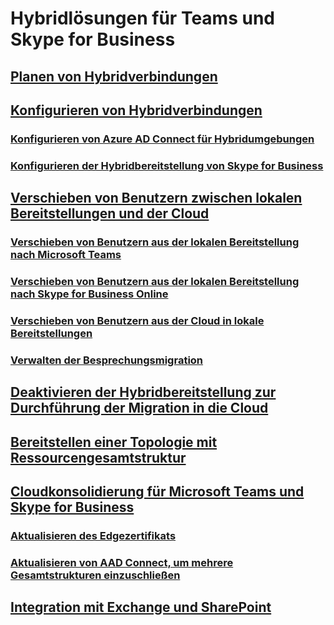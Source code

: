 # Hybridlösungen für Teams und Skype for Business

## [Planen von Hybridverbindungen](../hybrid/plan-hybrid-connectivity.md)

## [Konfigurieren von Hybridverbindungen](../hybrid/configure-hybrid-connectivity.md)
### [Konfigurieren von Azure AD Connect für Hybridumgebungen](../hybrid/configure-azure-ad-connect.md)
### [Konfigurieren der Hybridbereitstellung von Skype for Business](../hybrid/configure-federation-with-skype-for-business-online.md)

## [Verschieben von Benutzern zwischen lokalen Bereitstellungen und der Cloud](../hybrid/move-users-between-on-premises-and-cloud.md)
### [Verschieben von Benutzern aus der lokalen Bereitstellung nach Microsoft Teams](../hybrid/move-users-from-on-premises-to-teams.md)
### [Verschieben von Benutzern aus der lokalen Bereitstellung nach Skype for Business Online](../hybrid/move-users-from-on-premises-to-skype-for-business-online.md)
### [Verschieben von Benutzern aus der Cloud in lokale Bereitstellungen](../hybrid/move-users-from-the-cloud-to-on-premises.md)
### [Verwalten der Besprechungsmigration](../../SfbOnline/audio-conferencing-in-office-365/setting-up-the-meeting-migration-service-mms.md?toc=/SkypeForBusiness/hybrid/hybrid/move-users-from-on-premises-to-skype-for-business-online/toc.json&bc=/SkypeForBusiness/hybrid/hybrid/move-users-from-on-premises-to-skype-for-business-online/breadcrumb/toc.json) 

## [Deaktivieren der Hybridbereitstellung zur Durchführung der Migration in die Cloud](../hybrid/cloud-consolidation-disabling-hybrid.md)

## [Bereitstellen einer Topologie mit Ressourcengesamtstruktur](../hybrid/configure-a-multi-forest-environment-for-hybrid.md)

## [Cloudkonsolidierung für Microsoft Teams und Skype for Business](../hybrid/cloud-consolidation.md)
### [Aktualisieren des Edgezertifikats](../hybrid/cloud-consolidation-edge-certificates.md)

### [Aktualisieren von AAD Connect, um mehrere Gesamtstrukturen einzuschließen](../hybrid/cloud-consolidation-aad-connect.md)

## [Integration mit Exchange und SharePoint](../../SfbServer/skype-for-business-hybrid-solutions/integration-with-exchange-and-sharepoint.md)